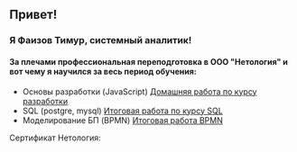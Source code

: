 ## Привет!

### Я Фаизов Тимур, системный аналитик!

#### За плечами профессиональная переподготовка в ООО "Нетология" и вот чему я научился за весь период обучения:

- Основы разработки (JavaScript) [Домашняя работа по курсу разработки](https://github.com/FaizovTM/sal-rab-homeworks) 
- SQL (postgre, mysql) [Итоговая работа по курсу SQL](https://github.com/FaizovTM/SQL_homework/tree/main)
- Моделирование БП (BPMN) [Итоговая работа BPMN](https://github.com/FaizovTM/Modeling-BP)

Сертификат Нетология:


<!---
FaizovTM/FaizovTM is a ✨ special ✨ repository because its `README.md` (this file) appears on your GitHub profile.
You can click the Preview link to take a look at your changes.
--->
